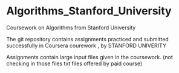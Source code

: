 # Algorithms_Stanford_University
Coursework on Algorithms from Stanford University

The git repository contains assignments practiced and submitted successfully in Coursera courework , by STANFORD UNIVERITY

Assignments contain large input files given in the coursework. (not checking in those files txt files offered by paid course)

